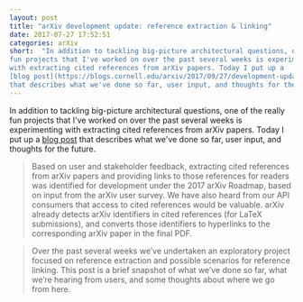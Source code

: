 ```yaml
---
layout: post
title: "arXiv development update: reference extraction & linking"
date: 2017-07-27 17:52:51
categories:	arXiv
short: 	"In addition to tackling big-picture architectural questions, one of the really
fun projects that I've worked on over the past several weeks is experimenting
with extracting cited references from arXiv papers. Today I put up a
[blog post](https://blogs.cornell.edu/arxiv/2017/09/27/development-update-reference-extraction-linking/)
that describes what we've done so far, user input, and thoughts for the future."
---
```


In addition to tackling big-picture architectural questions, one of the really
fun projects that I've worked on over the past several weeks is experimenting
with extracting cited references from arXiv papers. Today I put up a
[blog post](https://blogs.cornell.edu/arxiv/2017/09/27/development-update-reference-extraction-linking/)
that describes what we've done so far, user input, and thoughts for the future.

> Based on user and stakeholder feedback, extracting cited references from arXiv papers and providing links to those references for readers was identified for development under the 2017 arXiv Roadmap, based on input from the arXiv user survey. We have also heard from our API consumers that access to cited references would be valuable. arXiv already detects arXiv identifiers in cited references (for LaTeX submissions), and converts those identifiers to hyperlinks to the corresponding arXiv paper in the final PDF.

> Over the past several weeks we’ve undertaken an exploratory project focused on reference extraction and possible scenarios for reference linking. This post is a brief snapshot of what we’ve done so far, what we’re hearing from users, and some thoughts about where we go from here.

